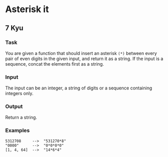 # Asterisk it
## 7 Kyu

### Task

You are given a function that should insert an asterisk `(*)` between every pair of even digits in the given input, and return it as a string. If the input is a sequence, concat the elements first as a string.

### Input

The input can be an integer, a string of digits or a sequence containing integers only.

### Output

Return a string.

### Examples
```
5312708     -->  "531270*8"
"0000"      -->  "0*0*0*0"
[1, 4, 64]  -->  "14*6*4"
```
